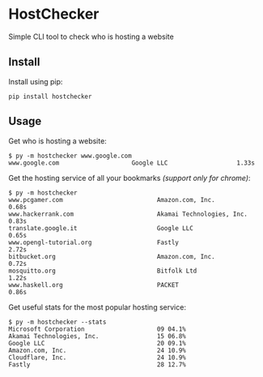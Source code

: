 # HostChecker

Simple CLI tool to check who is hosting a website

## Install

Install using pip:

`pip install hostchecker`

## Usage

Get who is hosting a website:

```console
$ py -m hostchecker www.google.com
www.google.com                    Google LLC                   1.33s
```

Get the hosting service of all your bookmarks *(support only for chrome)*:

```console
$ py -m hostchecker
www.pcgamer.com                          Amazon.com, Inc.                         0.68s
www.hackerrank.com                       Akamai Technologies, Inc.                0.83s
translate.google.it                      Google LLC                               0.65s
www.opengl-tutorial.org                  Fastly                                   2.72s
bitbucket.org                            Amazon.com, Inc.                         0.72s
mosquitto.org                            Bitfolk Ltd                              1.22s
www.haskell.org                          PACKET                                   0.86s
```

Get useful stats for the most popular hosting service:

```console
$ py -m hostchecker --stats
Microsoft Corporation                    09 04.1%
Akamai Technologies, Inc.                15 06.8%
Google LLC                               20 09.1%
Amazon.com, Inc.                         24 10.9%
Cloudflare, Inc.                         24 10.9%
Fastly                                   28 12.7%
```
